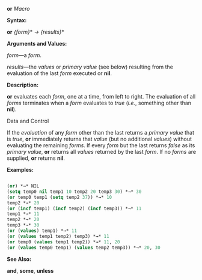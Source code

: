 **or** *Macro* 



**Syntax:** 



**or** *\{form\}*\* *→ \{results\}*\* 



**Arguments and Values:** 



*form*—a *form*. 



*results*—the *values* or *primary value* (see below) resulting from the evaluation of the last *form* executed or **nil**. 



**Description:** 



**or** evaluates each *form*, one at a time, from left to right. The evaluation of all *forms* terminates when a *form* evaluates to *true* (*i.e.*, something other than **nil**). 



Data and Control 











If the *evaluation* of any *form* other than the last returns a *primary value* that is *true*, **or** immediately returns that *value* (but no additional *values*) without evaluating the remaining *forms*. If every *form* but the last returns *false* as its *primary value*, **or** returns all *values* returned by the last *form*. If no *forms* are supplied, **or** returns **nil**. 



**Examples:**
```lisp

(or) *→* NIL 
(setq temp0 nil temp1 10 temp2 20 temp3 30) *→* 30 
(or temp0 temp1 (setq temp2 37)) *→* 10 
temp2 *→* 20 
(or (incf temp1) (incf temp2) (incf temp3)) *→* 11 
temp1 *→* 11 
temp2 *→* 20 
temp3 *→* 30 
(or (values) temp1) *→* 11 
(or (values temp1 temp2) temp3) *→* 11 
(or temp0 (values temp1 temp2)) *→* 11, 20 
(or (values temp0 temp1) (values temp2 temp3)) *→* 20, 30 

```
**See Also:** 



**and**, **some**, **unless** 



